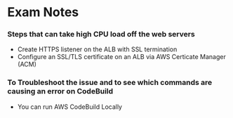 # Exam Notes

### Steps that can take high CPU load off the web servers
  * Create HTTPS listener on the ALB with SSL termination
  * Configure an SSL/TLS certificate on an ALB via AWS Certicate Manager (ACM)


### To Troubleshoot the issue and to see which commands are causing an error on CodeBuild 
  * You can run AWS CodeBuild Locally 
